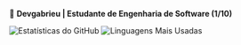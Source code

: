 🚀 **Devgabrieu | Estudante de Engenharia de Software (1/10)** 

![Estatísticas do GitHub](https://github-readme-stats.vercel.app/api?username=Gabrierosaa&show_icons=true&theme=radical)
![Linguagens Mais Usadas](https://github-readme-stats.vercel.app/api/top-langs/?username=Gabrierosaa&layout=compact&theme=radical)
